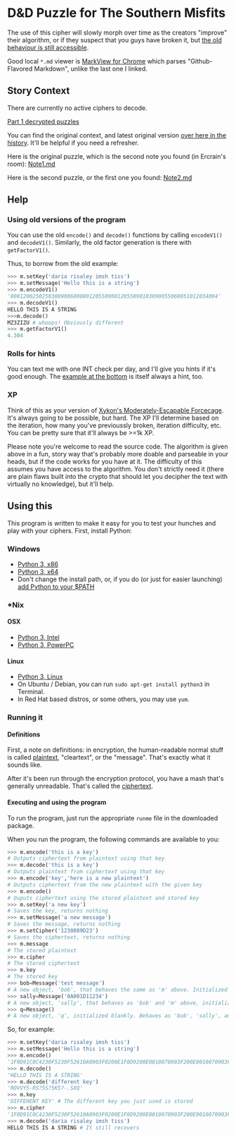 D&D Puzzle for The Southern Misfits
===================================

The use of this cipher will slowly morph over time as the creators "improve" their algorithm, or if they suspect that you guys have broken it, but [the old behaviour is still accessible](https://github.com/tigerhawkvok/DnD-LLNS-CryptPuzzle#using-old-versions-of-the-program).

Good local `*.md` viewer is [MarkView for Chrome](https://chrome.google.com/webstore/detail/markview/iaddkimmopgchbbnmfmdcophmlnghkim) which parses "Github-Flavored Markdown", unlike the last one I linked.

## Story Context

There are currently no active ciphers to decode.

[Part 1 decrypted puzzles](https://github.com/tigerhawkvok/DnD-LLNS-CryptPuzzle/blob/master/Part1_Decrypted.md)

You can find the original context, and latest original version [over here in the history](https://github.com/tigerhawkvok/DnD-LLNS-CryptPuzzle/tree/aaf57a871fcea402a9fbe1a313d51dbc8b65ddf5). It'll be helpful if you need a refresher.

Here is the original puzzle, which is the second note you found (in Ercrain's room): [Note1.md](https://github.com/tigerhawkvok/DnD-LLNS-CryptPuzzle/blob/master/Note1.md)

Here is the second puzzle, or the first one you found: [Note2.md](https://github.com/tigerhawkvok/DnD-LLNS-CryptPuzzle/blob/master/Note2.md)


## Help
### Using old versions of the program

You can use the old `encode()` and `decode()` functions by calling `encodeV1()` and `decodeV1()`. Similarly, the old factor generation is there with `getFactorV1()`.

Thus, to borrow from the old example:

```python
>>> m.setKey('daria risaley imsh tiss')
>>> m.setMessage('Hello this is a string')
>>> m.encodeV1()
'008120025025038090060008012055090012055090103090055060051012034004'
>>> m.decodeV1()
HELLO THIS IS A STRING
>>>m.decode()
MZ3ZIZU # whoops! Obviously different
>>> m.getFactorV1()
4.304
```

### Rolls for hints
You can text me with one INT check per day, and I'll give you hints if it's good enough. The [example at the bottom](https://github.com/tigerhawkvok/DnD-LLNS-CryptPuzzle#executing-and-using-the-program) is itself always a hint, too.

### XP
Think of this as your version of [Xykon's Moderately-Escapable Forcecage](http://www.giantitp.com/comics/oots0376.html). It's always going to be possible, but hard. The XP I'll determine based on the iteration, how many you've previoussly broken, iteration difficulty, etc. You can be pretty sure that it'll always be >=1k XP.

Please note you're welcome to read the source code. The algorithm is given above in a fun, story way that's probably more doable and parseable in your heads, but if the code works for you have at it. The difficulty of this assumes you have access to the algorithm. You don't strictly need it (there are plain flaws built into the crypto that should let you decipher the text with virtually no knowledge), but it'll help.

## Using this

This program is written to make it easy for you to test your hunches and play with your ciphers. First, install Python:

### Windows

- [Python 3, x86](http://python.org/ftp/python/3.3.2/python-3.3.2.msi)
- [Python 3, x64](http://python.org/ftp/python/3.3.2/python-3.3.2.amd64.msi)
- Don't change the install path, or, if you do (or just for easier launching) [add Python to your $PATH](http://docs.python.org/2/using/windows.html#setting-envvars)

### *Nix
#### OSX

- [Python 3, Intel](http://python.org/ftp/python/3.3.2/python-3.3.2-macosx10.6.dmg)
- [Python 3, PowerPC](http://python.org/ftp/python/3.3.2/python-3.3.2-macosx10.5.dmg)

#### Linux

- [Python 3, Linux](http://python.org/ftp/python/3.3.2/Python-3.3.2.tar.xz)
- On Ubuntu / Debian, you can run `sudo apt-get install python3` in Terminal.
- In Red Hat based distros, or some others, you may use `yum`. 

### Running it

#### Definitions
First, a note on definitions: in encryption, the human-readable normal stuff is called [plaintext](https://en.wikipedia.org/wiki/Plaintext), "cleartext", or the "message". That's exactly what it sounds like.

After it's been run through the encryption protocol, you have a mash that's generally unreadable. That's called the [ciphertext](https://en.wikipedia.org/wiki/Ciphertext). 

#### Executing and using the program
To run the program, just run the appropriate `runme` file in the downloaded package.

When you run the program, the following commands are available to you:

````python
>>> m.encode('this is a key')
# Outputs ciphertext from plaintext using that key
>>> m.decode('this is a key')
# Outputs plaintext from ciphertext using that key
>>> m.encode('key','here is a new plaintext')
# Outputs ciphertext from the new plaintext with the given key
>>> m.encode()
# Ouputs ciphertext using the stored plaintext and stored key
>>> m.setKey('a new key')
# Saves the key, returns nothing
>>> m.setMessage('a new message')
# Saves the message, returns nothing
>>> m.setCipher('1230089D23')
# Saves the ciphertext, returns nothing
>>> m.message
# The stored plaintext
>>> m.cipher
# The stored ciphertext
>>> m.key
# The stored key
>>> bob=Message('test message')
# A new object, 'bob', that behaves the same as 'm' above. Initialized with message 'test message'.
>>> sally=Message('0A001D11234')
# A new object, 'sally', that behaves as 'bob' and 'm' above, initialized with a ciphertext.
>>> q=Message()
# A new object, 'q', initialized blankly. Behaves as 'bob', 'sally', and 'm' above.
````

So, for example:

```python
>>> m.setKey('daria risaley imsh tiss')
>>> m.setMessage('Hello this is a string')
>>> m.encode()
'1F0D91C0C4230F5230F52610A0903F0200E1F0D9200E0010070903F200E0010070903F180A80903F010070200E2911F200E0251031E0D2'
>>> m.decode()
'HELLO THIS IS A STRING'
>>> m.decode('different key')
'ROVVY5-RS?5S?5K5?-.SXQ'
>>> m.key
'DIFFERENT KEY' # The different key you just used is stored
>>> m.cipher
'1F0D91C0C4230F5230F52610A0903F0200E1F0D9200E0010070903F200E0010070903F180A80903F010070200E2911F200E0251031E0D2' # The cipher is unchanged
>>> m.decode('daria risaley imsh tiss')
HELLO THIS IS A STRING # It still recovers
```
